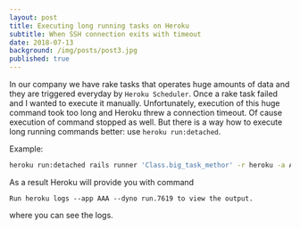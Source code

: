 ```yaml
---
layout: post
title: Executing long running tasks on Heroku
subtitle: When SSH connection exits with timeout
date: 2018-07-13
background: /img/posts/post3.jpg
published: true
---
```


In our company we have rake tasks that operates huge amounts of data and they are triggered everyday by `Heroku Scheduler`. Once a rake task failed and I wanted to execute it manually. Unfortunately, execution of this huge command took too long and Heroku threw a connection timeout. Of cause execution of command stopped as well. But there is a way how to execute long running commands better: use `heroku run:detached`.

Example:
```sh
heroku run:detached rails runner 'Class.big_task_methor' -r heroku -a App
```

As a result Heroku will provide you with command

```
Run heroku logs --app AAA --dyno run.7619 to view the output.
```

where you can see the logs.
